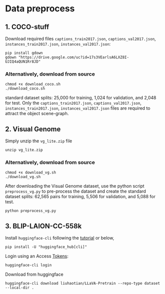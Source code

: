 # Data preprocess

## 1. COCO-stuff
Download required files `captions_train2017.json`, `captions_val2017.json`, `instances_train2017.json`, `instances_val2017.json`:
```
pip install gdown
gdown "https://drive.google.com/uc?id=17s3VEarlsA6LXZ8I-UJIQ4aQUN1Rr8JD"
```

### Alternatively, download from source
```
chmod +x download_coco.sh
./download_coco.sh
```
standard dataset splits: 25,000 for training, 1,024 for validation, and 2,048 for test.
Only the `captions_train2017.json`, `captions_val2017.json`, `instances_train2017.json`, `instances_val2017.json` files are required to attract the object scene-graph.

## 2. Visual Genome
Simply unzip the `vg_lite.zip` file
```
unzip vg_lite.zip
```

### Alternatively, download from source
```
chmod +x download_vg.sh
./download_vg.sh
```
After downloading the Visual Genome dataset, use the python script `preprocess_vg.py` to pre-process the dataset and create the standard dataset splits: 62,565 pairs for training, 5,506 for validation, and 5,088 for test.
```
python preprocess_vg.py
```

## 3. BLIP-LAION-CC-558k
Install `huggingface-cli` following the [tutorial](https://huggingface.co/docs/huggingface_hub/main/en/guides/cli) or below,
```
pip install -U "huggingface_hub[cli]"
```
Login using an Access [Tokens](https://huggingface.co/settings/tokens):
```
huggingface-cli login
```

Download from huggingface
```
huggingface-cli download liuhaotian/LLaVA-Pretrain --repo-type dataset --local-dir .
```

